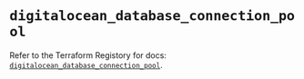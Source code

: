 # `digitalocean_database_connection_pool`

Refer to the Terraform Registory for docs: [`digitalocean_database_connection_pool`](https://www.terraform.io/docs/providers/digitalocean/r/database_connection_pool).
